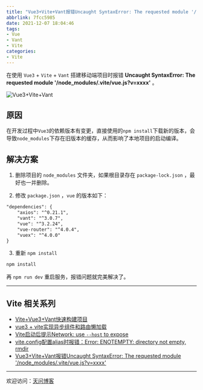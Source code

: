 ```yaml
---
title: "Vue3+Vite+Vant报错Uncaught SyntaxError: The requested module '/node_modules/.vite/vue.js?v=xxxx'"
abbrlink: 7fcc5985
date: 2021-12-07 18:04:46
tags:
- Vue
- Vant
- Vite
categories:
- Vite
---
```


在使用 `Vue3` + `Vite` + `Vant` 搭建移动端项目时报错 **Uncaught SyntaxError: The requested module '/node_modules/.vite/vue.js?v=xxxx'** 。

![Vue3+Vite+Vant](https://tiven.cn/static/img/img-vite-01-qXyz73DxsLe-cWhwRDezi.jpg)

[//]: # (<!-- more -->)

## 原因

在开发过程中`Vue3`的依赖版本有变更，直接使用的`npm install`下载新的版本，会导致`node_modules`下存在旧版本的缓存，从而影响了本地项目的启动编译。

## 解决方案

1. 删除项目的 `node_modules` 文件夹，如果根目录存在 `package-lock.json` ，最好也一并删除。

2. 修改 `package.json` ，`vue` 的版本如下：

```txt
"dependencies": {
    "axios": "^0.21.1",
    "vant": "^3.0.7",
    "vue": "^3.2.24",
    "vue-router": "^4.0.4",
    "vuex": "^4.0.0"
}
```

3. 重新 `npm install`

```sh
npm install
```

再 `npm run dev` 重启服务，报错问题就完美解决了。

---

## Vite 相关系列

* [Vite+Vue3+Vant快速构建项目](https://tiven.cn/p/de241e23/ "Vite+Vue3+Vant快速构建项目 | 天问博客")
* [vue3 + vite实现异步组件和路由懒加载](https://tiven.cn/p/d41c4425/ "vue3 + vite实现异步组件和路由懒加载 | 天问博客")
* [Vite启动后提示Network: use `--host` to expose](https://tiven.cn/p/a57bb1ad/ "Vite启动后提示Network: use `--host` to expose | 天问博客")
* [vite.config配置alias时报错：Error: ENOTEMPTY: directory not empty, rmdir](https://tiven.cn/p/4335e9ee/ "vite.config配置alias时报错：Error: ENOTEMPTY: directory not empty, rmdir | 天问博客")
* [Vue3+Vite+Vant报错Uncaught SyntaxError: The requested module '/node_modules/.vite/vue.js?v=xxxx'](https://tiven.cn/p/7fcc5985/ "Vue3+Vite+Vant报错Uncaught SyntaxError: The requested module '/node_modules/.vite/vue.js?v=xxxx' | 天问博客")

---

欢迎访问：[天问博客](https://tiven.cn/p/7fcc5985/ "天問博客") 

